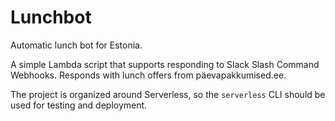 # Lunchbot

Automatic lunch bot for Estonia.

A simple Lambda script that supports responding to Slack Slash Command Webhooks. Responds with lunch offers from päevapakkumised.ee.

The project is organized around Serverless, so the `serverless` CLI should be used for testing and deployment.

